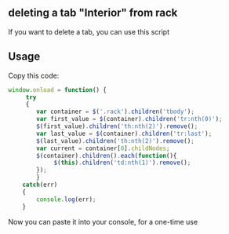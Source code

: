   

## deleting a tab "Interior" from rack
If you want to delete a tab, you can use this script
## Usage

Copy this code:
	

   
```javascript
window.onload = function() {
     try
     {
	    var container = $('.rack').children('tbody');
        var first_value = $(container).children('tr:nth(0)');
        $(first_value).children('th:nth(2)').remove();
        var last_value = $(container).children('tr:last');
        $(last_value).children('th:nth(2)').remove();
        var current = container[0].childNodes;
        $(container).children().each(function(){
             $(this).children('td:nth(1)').remove();
        });
        }
	catch(err)
    {
        console.log(err);
    }
```


Now you can paste it into your console, for a one-time use

